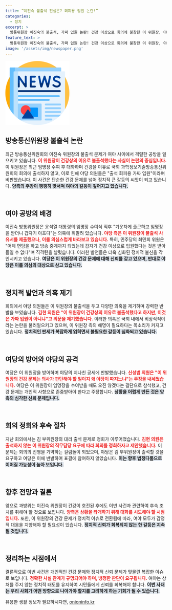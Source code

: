 ```yaml
---
title: “이진숙 불출석 진실은? 회피용 입원 논란!”
categories:
  - 정치
excerpt: >
  방통위원장 이진숙의 불출석, 가짜 입원 논란! 건강 이상으로 회의에 불참한 이 위원장, 야당의 의혹 제기와 여당의 방어가 엇갈리는 정치 공방 속에 과방위가 들썩이고 있다!
feature_text: >
  방통위원장 이진숙의 불출석, 가짜 입원 논란! 건강 이상으로 회의에 불참한 이 위원장, 야당의 의혹 제기와 여당의 방어가 엇갈리는 정치 공방 속에 과방위가 들썩이고 있다!
image: '/assets/img/newspaper.png'
---
```


<p><img src="/assets/img/newspaper.png" alt="kimp 속보" /></p>

<h2 data-ke-size="size26">방송통신위원장 불출석 논란</h2>

<p data-ke-size="size16">최근 방송통신위원회의 이진숙 위원장의 불출석 문제가 여야 사이에서 격렬한 공방을 일으키고 있습니다. <b><span style="color: #ee2323;">이 위원장이 건강상의 이유로 불출석했다는 사실이 논란의 중심입니다.</span></b> 이 위원장은 최근 임명장 수여 후 대화하며 건강을 이유로 국회 과학정보기술방송통신위원회의 회의에 출석하지 않고, 이로 인해 야당 의원들은 "출석 회피용 가짜 입원"이라며 비판했습니다. 이 사건은 단순한 건강 문제를 넘어 정치적 큰 갈등의 씨앗이 되고 있습니다. <b><span style="background-color: #21538527;">양측의 주장이 팽팽히 맞서며 여야의 갈등이 깊어지고 있습니다.</span></b></p>

<p data-ke-size="size16">&nbsp;</p>

<h2 data-ke-size="size26">여야 공방의 배경</h2>

<p data-ke-size="size16">이진숙 방통위원장은 윤석열 대통령의 임명장 수여식 직후 "기운차게 출근하고 임명장을 받더니 갑자기 아프다"는 의혹에 휘말려 있습니다. <b><span style="color: #ee2323;">야당 측은 이 위원장이 불출석 사유서를 제출했으나, 이를 의심스럽게 바라보고 있습니다.</span></b> 특히, 민주당의 최민희 위원은 "어제 면담을 하고 방송 중계까지 되었는데 갑자기 건강 이상으로 입원했다는 것은 받아들일 수 없다"며 직격탄을 날렸습니다. 이러한 발언들은 더욱 심화된 정치적 불신을 각인시키고 있습니다. <b><span style="background-color: #21538527;">여당은 이 위원장의 건강 문제에 대해 신뢰를 갖고 있으며, 반대로 야당은 이를 의심의 대상으로 삼고 있습니다.</span></b></p>

<p data-ke-size="size16">&nbsp;</p>

<h2 data-ke-size="size26">정치적 발언과 의혹 제기</h2>

<p data-ke-size="size16">회의에서 야당 의원들은 이 위원장의 불출석을 두고 다양한 의혹을 제기하며 강력한 반발을 보였습니다. <b><span style="color: #ee2323;">김현 의원은 "이 위원장이 건강상의 이유로 불출석했다고 하지만, 이것은 가짜 입원이 아니냐"고 의문을 제기했습니다.</span></b> 이러한 의혹은 국회 내에서 비상식적이라는 논란을 불러일으키고 있으며, 이 위원장 측의 해명이 필요하다는 목소리가 커지고 있습니다. <b><span style="background-color: #21538527;">정치적인 판세가 복잡하게 얽히면서 불필요한 갈등이 심화되고 있습니다.</span></b></p>

<p data-ke-size="size16">&nbsp;</p>

<h2 data-ke-size="size26">여당의 방어와 야당의 공격</h2>

<p data-ke-size="size16">여당은 이 위원장을 방어하며 야당의 지나친 공세에 반발했습니다. <b><span style="color: #ee2323;">신성범 의원은 "이 위원장의 건강 문제는 의사가 판단해야 할 일이지 왜 야당이 따지느냐"는 주장을 내세웠습니다.</span></b> 여당은 이 위원장이 임명장을 수여받을 때도 오진 않겠다는 결단으로 참석했고, 건강 문제는 개인적 사항으로 존중받아야 한다고 주장합니다. <b><span style="background-color: #21538527;">상황을 어렵게 만든 것은 양측의 심각한 신뢰 문제입니다.</span></b></p>

<p data-ke-size="size16">&nbsp;</p>

<h2 data-ke-size="size26">회의 정회와 후속 절차</h2>

<p data-ke-size="size16">지난 회의에서는 김 부위원장의 대리 출석 문제로 정회가 이루어졌습니다. <b><span style="color: #ee2323;">김현 의원은 출석하지 않는 이 위원장의 직무담당 요구에 따라 회의를 정회하자고 제안했습니다.</span></b> 이 문제는 회의의 진행을 기약하는 걸림돌이 되었으며, 야당은 김 부위원장이 출석할 것을 요구하고 여당은 이에 반발하여 표결에 참여하지 않았습니다. <b><span style="background-color: #21538527;">이는 향후 법정다툼으로 이어질 가능성이 높아 보입니다.</span></b></p>

<p data-ke-size="size16">&nbsp;</p>

<h2 data-ke-size="size26">향후 전망과 결론</h2>

<p data-ke-size="size16">앞으로 과방위는 이진숙 위원장이 건강이 호전된 후에도 이번 사건과 관련하여 후속 조치를 취해야 할 것으로 보입니다. <b><span style="color: #ee2323;">양측은 상황을 타개하기 위해 대화를 시도해야 할 시점입니다.</span></b> 또한, 이 위원장의 건강 문제가 정치적 이슈로 전환됨에 따라, 여야 모두가 감정적 대응을 지양해야 할 필요성이 있습니다. <b><span style="background-color: #21538527;">정치적 신뢰가 회복되지 않는 한 갈등은 지속될 것입니다.</span></b></p>

<p data-ke-size="size16">&nbsp;</p>

<h2 data-ke-size="size26">정리하는 시점에서</h2>

<p data-ke-size="size16">결론적으로 이번 사건은 개인적인 건강 문제와 정치적 신뢰 문제가 맞물린 복잡한 이슈로 보입니다. <b><span style="color: #ee2323;">정확한 사실 관계가 규명되어야 하며, 냉정한 판단이 요구됩니다.</span></b> 여야는 상처를 주지 않는 정치적 태도를 유지하여 시민들에게 신뢰를 회복해야 합니다. <b><span style="background-color: #21538527;">이번 사태는 우리 사회가 어떤 방향으로 나아가야 할지를 고려하게 하는 기회가 될 수 있습니다.</span></b></p>
유용한 생활 정보가 필요하시다면, <a href="https://onioninfo.kr" rel="dofollow">onioninfo.kr</a>


